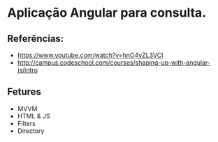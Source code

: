 # Aplicação Angular para consulta.

## Referências: 

- https://www.youtube.com/watch?v=hnO4yZL3VCI
- http://campus.codeschool.com/courses/shaping-up-with-angular-js/intro

## Fetures

- MVVM
- HTML & JS
- Filters
- Directory